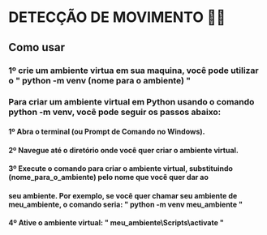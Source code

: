 # DETECÇÃO DE MOVIMENTO 🕵️‍♀️

## Como usar 
### 1º crie um ambiente virtua em sua maquina, você pode utilizar o " python -m venv (nome para o ambiente) "
### Para criar um ambiente virtual em Python usando o comando python -m venv, você pode seguir os passos abaixo:

   #### 1º Abra o terminal (ou Prompt de Comando no Windows).
   #### 2º Navegue até o diretório onde você quer criar o ambiente virtual.
   #### 3º Execute o comando para criar o ambiente virtual, substituindo (nome_para_o_ambiente) pelo nome que você quer dar ao 
   #### seu ambiente. Por exemplo, se você quer chamar seu ambiente de meu_ambiente, o comando seria: " python -m venv meu_ambiente "
   #### 4º Ative o ambiente virtual: " meu_ambiente\Scripts\activate "



